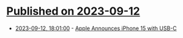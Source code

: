 # [Published on 2023-09-12](index.md)

* [2023-09-12, 18:01:00](https://apple.slashdot.org/story/23/09/12/180244/apple-announces-iphone-15-with-usb-c?utm_source=rss1.0mainlinkanon&utm_medium=feed) - [Apple Announces iPhone 15 with USB-C](https://apple.slashdot.org/story/23/09/12/180244/apple-announces-iphone-15-with-usb-c?utm_source=rss1.0mainlinkanon&utm_medium=feed)
